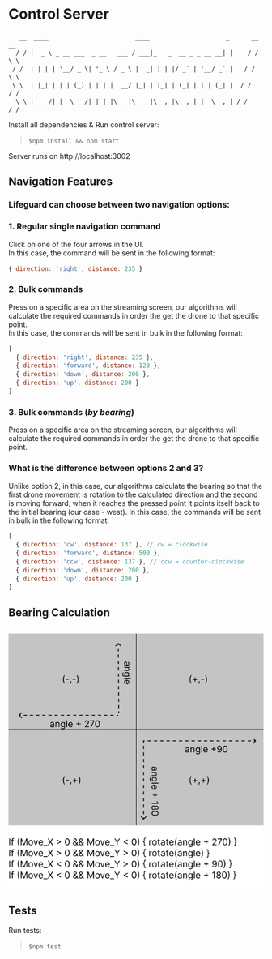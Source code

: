 # Control Server
```
   __  ____                        ____                     _      __ __  
  / / |  _ \ _ __ ___  _ __   ___ / ___|_   _  __ _ _ __ __| |    / / \ \ 
 / /  | | | | '__/ _ \| '_ \ / _ \ |  _| | | |/ _` | '__/ _` |   / /   \ \
 \ \  | |_| | | | (_) | | | |  __/ |_| | |_| | (_| | | | (_| |  / /    / /
  \_\ |____/|_|  \___/|_| |_|\___|\____|\__,_|\__,_|_|  \__,_| /_/    /_/ 

```

Install all dependencies & Run control server:
> `$npm install && npm start`

Server runs on http://localhost:3002

## Navigation Features
### Lifeguard can choose between two navigation options:
### 1. Regular single navigation command
Click on one of the four arrows in the UI.</br>
In this case, the command will be sent in the following format:

```js
{ direction: 'right', distance: 235 }
```

### 2. Bulk commands
Press on a specific area on the streaming screen, our algorithms will calculate the required commands in order the get the drone to that specific point.</br>
In this case, the commands will be sent in bulk in the following format:

```js
[
  { direction: 'right', distance: 235 },
  { direction: 'forward', distance: 123 },
  { direction: 'down', distance: 200 },
  { direction: 'up', distance: 200 }
]
```

### 3. Bulk commands (<i>by bearing</i>)
Press on a specific area on the streaming screen, our algorithms will calculate the required commands in order the get the drone to that specific point.</br>
### What is the difference between options 2 and 3?
Unlike option 2, in this case, our algorithms calculate the bearing so that the first drone movement is rotation to the calculated direction and the second is moving forward, when it reaches the pressed point it points itself back to the initial bearing (our case - west).
In this case, the commands will be sent in bulk in the following format:

```js
[
  { direction: 'cw', distance: 137 }, // cw = clockwise
  { direction: 'forward', distance: 500 },
  { direction: 'ccw', distance: 137 }, // ccw = counter-clockwise
  { direction: 'down', distance: 200 },
  { direction: 'up', distance: 200 }
]
```
## Bearing Calculation
![drone-rotation-instructions](https://github.com/idobetesh/DroneGuard/blob/master/control-server/assets/drone-rotation-instructions.jpg)
---
## Tests
Run tests:
> `$npm test`